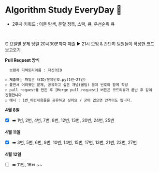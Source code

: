 # Algorithm Study EveryDay   🤙

+ 2주차 키워드 : 이분 탐색, 분할 정복, 스택, 큐, 우선순위 큐 

</br>

⏰ 요일별 문제 당일 20시30분까지 제출 ▶️ 21시 모임 & 간단히 팀원들이 작성한 코드 보고오기  </br>


__Pull Request 방식</br>__
~~~
  브랜치 디렉토리이름 : 자신의ID
  
☑️ 제출하는 파일은 내ID/문제번호.py(1번~27번)
☑️ 풀면서 어려웠던 문제, 공유하고 싶은 개념(꿀팁) 문제 번호와 함께 작성
☑️ pull request를 만든 후 [Merge pull request] 버튼은 코드리뷰가 끝난 후 같이 진행합니다
☑️ 예시 : 1번_이런내용들을 공유하고 싶어요 / 굳이 없으면 안적어도 됩니다.
~~~

__4월 8일__
- [x] ➡️ 1번, 2번, 4번, 7번, 8번, 12번, 13번, 20번, 24번, 25번

__4월 11일__
- [x] ➡️ 3번, 5번, 6번, 9번, 10번, 14번, 15번, 17번, 13번, 21번, 23번, 27번

__4월 12일__
- [ ] ➡️ 11번, 16ㅂ
~~
